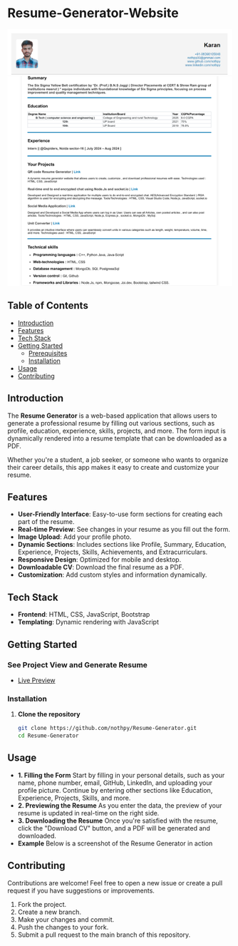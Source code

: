 # Resume-Generator-Website
![Resume Generator](https://github.com/nothpy/Resume-Generator-Website/blob/main/previewImage/1.png)
![Resume Generator](https://github.com/nothpy/Resume-Generator-Website/blob/main/previewImage/2.png)

## Table of Contents
- [Introduction](#introduction)
- [Features](#features)
- [Tech Stack](#tech-stack)
- [Getting Started](#getting-started)
  - [Prerequisites](#prerequisites)
  - [Installation](#installation)
- [Usage](#usage)
- [Contributing](#contributing)

## Introduction

The **Resume Generator** is a web-based application that allows users to generate a professional resume by filling out various sections, such as profile, education, experience, skills, projects, and more. The form input is dynamically rendered into a resume template that can be downloaded as a PDF.

Whether you're a student, a job seeker, or someone who wants to organize their career details, this app makes it easy to create and customize your resume.

## Features

- **User-Friendly Interface**: Easy-to-use form sections for creating each part of the resume.
- **Real-time Preview**: See changes in your resume as you fill out the form.
- **Image Upload**: Add your profile photo.
- **Dynamic Sections**: Includes sections like Profile, Summary, Education, Experience, Projects, Skills, Achievements, and Extracurriculars.
- **Responsive Design**: Optimized for mobile and desktop.
- **Downloadable CV**: Download the final resume as a PDF.
- **Customization**: Add custom styles and information dynamically.

## Tech Stack

- **Frontend**: HTML, CSS, JavaScript, Bootstrap
- **Templating**: Dynamic rendering with JavaScript

## Getting Started
### See Project View and Generate Resume
- [Live Preview](https://nothpy.github.io/Resume-Generator-Website/)

### Installation

1. **Clone the repository**
   ```bash
   git clone https://github.com/nothpy/Resume-Generator.git
   cd Resume-Generator
## Usage
- **1. Filling the Form**
Start by filling in your personal details, such as your name, phone number, email, GitHub, LinkedIn, and uploading your profile picture.
Continue by entering other sections like Education, Experience, Projects, Skills, and more.
- **2. Previewing the Resume**
As you enter the data, the preview of your resume is updated in real-time on the right side.
- **3. Downloading the Resume**
Once you're satisfied with the resume, click the "Download CV" button, and a PDF will be generated and downloaded.
- **Example**
Below is a screenshot of the Resume Generator in action

## Contributing   
Contributions are welcome! Feel free to open a new issue or create a pull request if you have suggestions or improvements.
1. Fork the project.
2. Create a new branch.
3. Make your changes and commit.
4. Push the changes to your fork.
5. Submit a pull request to the main branch of this repository.

